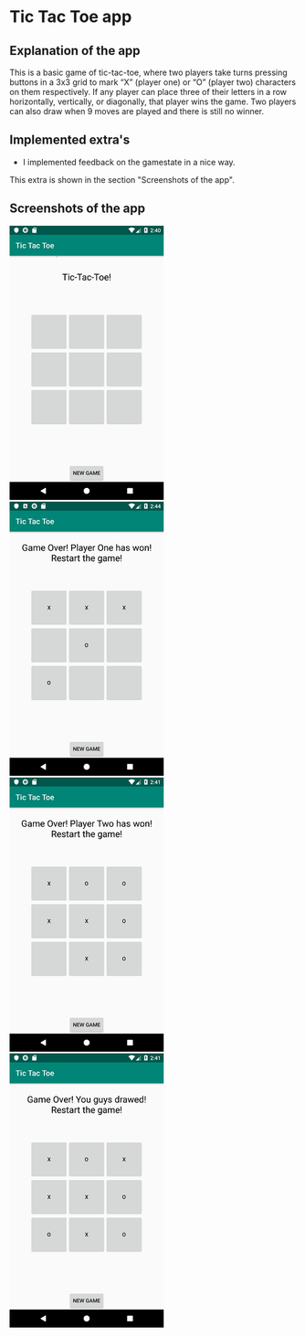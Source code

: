 # Tic Tac Toe app

## Explanation of the app
This is a basic game of tic-tac-toe, where two players take turns pressing buttons in a 3x3 grid to mark “X” (player one) or “O” (player two) characters on them respectively. If any player can place three of their letters in a row horizontally, vertically, or diagonally, that player wins the game. Two players can also draw when 9 moves are played and there is still no winner.

## Implemented extra's
- I implemented feedback on the gamestate in a nice way.

This extra is shown in the section "Screenshots of the app".

## Screenshots of the app
![](https://github.com/Huikie/Tic_Tac_Toe/blob/master/doc/begin.png)
![](https://github.com/Huikie/Tic_Tac_Toe/blob/master/doc/player_one.png)
![](https://github.com/Huikie/Tic_Tac_Toe/blob/master/doc/player_two.png)
![](https://github.com/Huikie/Tic_Tac_Toe/blob/master/doc/draw.png)
